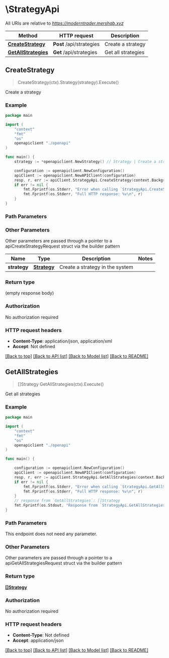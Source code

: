 # \StrategyApi

All URIs are relative to *https://moderntrader.mershab.xyz*

Method | HTTP request | Description
------------- | ------------- | -------------
[**CreateStrategy**](StrategyApi.md#CreateStrategy) | **Post** /api/strategies | Create a strategy
[**GetAllStrategies**](StrategyApi.md#GetAllStrategies) | **Get** /api/strategies | Get all strategies



## CreateStrategy

> CreateStrategy(ctx).Strategy(strategy).Execute()

Create a strategy



### Example

```go
package main

import (
    "context"
    "fmt"
    "os"
    openapiclient "./openapi"
)

func main() {
    strategy := *openapiclient.NewStrategy() // Strategy | Create a strategy in the system (optional)

    configuration := openapiclient.NewConfiguration()
    apiClient := openapiclient.NewAPIClient(configuration)
    resp, r, err := apiClient.StrategyApi.CreateStrategy(context.Background()).Strategy(strategy).Execute()
    if err != nil {
        fmt.Fprintf(os.Stderr, "Error when calling `StrategyApi.CreateStrategy``: %v\n", err)
        fmt.Fprintf(os.Stderr, "Full HTTP response: %v\n", r)
    }
}
```

### Path Parameters



### Other Parameters

Other parameters are passed through a pointer to a apiCreateStrategyRequest struct via the builder pattern


Name | Type | Description  | Notes
------------- | ------------- | ------------- | -------------
 **strategy** | [**Strategy**](Strategy.md) | Create a strategy in the system | 

### Return type

 (empty response body)

### Authorization

No authorization required

### HTTP request headers

- **Content-Type**: application/json, application/xml
- **Accept**: Not defined

[[Back to top]](#) [[Back to API list]](../README.md#documentation-for-api-endpoints)
[[Back to Model list]](../README.md#documentation-for-models)
[[Back to README]](../README.md)


## GetAllStrategies

> []Strategy GetAllStrategies(ctx).Execute()

Get all strategies



### Example

```go
package main

import (
    "context"
    "fmt"
    "os"
    openapiclient "./openapi"
)

func main() {

    configuration := openapiclient.NewConfiguration()
    apiClient := openapiclient.NewAPIClient(configuration)
    resp, r, err := apiClient.StrategyApi.GetAllStrategies(context.Background()).Execute()
    if err != nil {
        fmt.Fprintf(os.Stderr, "Error when calling `StrategyApi.GetAllStrategies``: %v\n", err)
        fmt.Fprintf(os.Stderr, "Full HTTP response: %v\n", r)
    }
    // response from `GetAllStrategies`: []Strategy
    fmt.Fprintf(os.Stdout, "Response from `StrategyApi.GetAllStrategies`: %v\n", resp)
}
```

### Path Parameters

This endpoint does not need any parameter.

### Other Parameters

Other parameters are passed through a pointer to a apiGetAllStrategiesRequest struct via the builder pattern


### Return type

[**[]Strategy**](Strategy.md)

### Authorization

No authorization required

### HTTP request headers

- **Content-Type**: Not defined
- **Accept**: application/json

[[Back to top]](#) [[Back to API list]](../README.md#documentation-for-api-endpoints)
[[Back to Model list]](../README.md#documentation-for-models)
[[Back to README]](../README.md)

